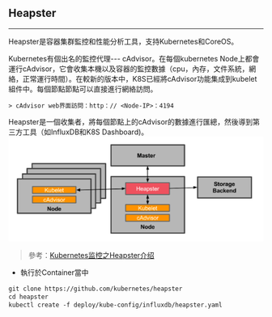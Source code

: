 ## Heapster
---
Heapster是容器集群監控和性能分析工具，支持Kubernetes和CoreOS。

Kubernetes有個出名的監控代理--- cAdvisor。在每個kubernetes Node上都會運行cAdvisor，它會收集本機以及容器的監控數據（cpu，內存，文件系統，網絡，正常運行時間）。在較新的版本中，K8S已經將cAdvisor功能集成到kubelet組件中。每個節點節點可以直接進行網絡訪問。

    > cAdvisor web界面訪問：http：// <Node-IP>：4194

Heapster是一個收集者，將每個節點上的cAdvisor的數據進行匯總，然後導到第三方工具（如InfluxDB和K8S Dashboard)。
![](/assets/b0d99354cc806ed488244bfec7cbc800.png)

> 參考：[Kubernetes监控之Heapster介绍](http://dockone.io/article/1881)

* 執行於Container當中

```
git clone https://github.com/kubernetes/heapster
cd heapster
kubectl create -f deploy/kube-config/influxdb/heapster.yaml
```